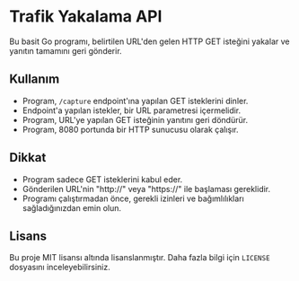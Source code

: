 # Trafik Yakalama API

Bu basit Go programı, belirtilen URL'den gelen HTTP GET isteğini yakalar ve yanıtın tamamını geri gönderir.

## Kullanım

- Program, `/capture` endpoint'ına yapılan GET isteklerini dinler.
- Endpoint'a yapılan istekler, bir URL parametresi içermelidir.
- Program, URL'ye yapılan GET isteğinin yanıtını geri döndürür.
- Program, 8080 portunda bir HTTP sunucusu olarak çalışır.

## Dikkat

- Program sadece GET isteklerini kabul eder.
- Gönderilen URL'nin "http://" veya "https://" ile başlaması gereklidir.
- Programı çalıştırmadan önce, gerekli izinleri ve bağımlılıkları sağladığınızdan emin olun.

## Lisans

Bu proje MIT lisansı altında lisanslanmıştır. Daha fazla bilgi için `LICENSE` dosyasını inceleyebilirsiniz.
